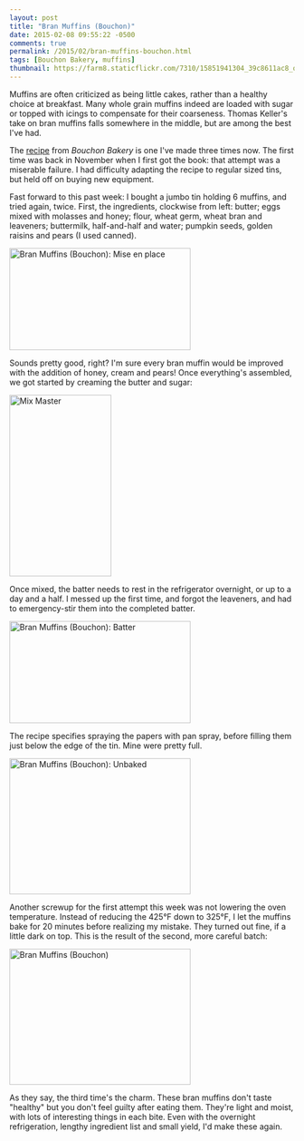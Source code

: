 ```yaml
---
layout: post
title: "Bran Muffins (Bouchon)"
date: 2015-02-08 09:55:22 -0500
comments: true
permalink: /2015/02/bran-muffins-bouchon.html
tags: [Bouchon Bakery, muffins]
thumbnail: https://farm8.staticflickr.com/7310/15851941304_39c8611ac8_q.jpg
---
```


Muffins are often criticized as being little cakes, rather than a
healthy choice at breakfast. Many whole grain muffins indeed are 
loaded with sugar or topped with icings to compensate for their
coarseness. Thomas Keller's take on bran muffins falls somewhere 
in the middle, but are among the best I've had.

The
[recipe](http://www.foodieinnewyork.com/2014/01/16/moist-and-delicious-bran-muffins/)
from *Bouchon Bakery*
is one I've made three times now. The first time was back in November
when I first got the book: that attempt was a miserable failure. I had
difficulty adapting the recipe to regular sized tins, but held off on
buying new equipment.

Fast forward to this past week: I bought a jumbo tin holding 6 muffins,
and tried again, twice. First, the ingredients, clockwise from left: butter;
eggs mixed with molasses and honey; flour, wheat germ, wheat bran and
leaveners; buttermilk, half-and-half and water; pumpkin seeds, golden
raisins and pears (I used canned).

<a href="https://www.flickr.com/photos/gnuf/16276501068" title="Bran
Muffins (Bouchon): Mise en place by Eric Fung, on Flickr"><img
src="https://farm9.staticflickr.com/8628/16276501068_33bb3b7456_n.jpg"
width="320" height="180" alt="Bran Muffins (Bouchon): Mise en
place"></a>

Sounds pretty good, right? I'm sure every bran muffin would be improved
with the addition of honey, cream and pears! Once
everything's assembled, we got started by creaming the butter and sugar:

<a href="https://www.flickr.com/photos/gnuf/15841721144" title="Mix
Master by Eric Fung, on Flickr"><img
src="https://farm8.staticflickr.com/7336/15841721144_31f699ba9a_n.jpg"
width="180" height="320" alt="Mix Master"></a>

Once mixed, the batter needs to rest in the refrigerator overnight, or
up to a day and a half. I messed up the first time, and forgot the
leaveners, and had to emergency-stir them into the completed batter.

<a href="https://www.flickr.com/photos/gnuf/16276620448" title="Bran
Muffins (Bouchon): Batter by Eric Fung, on Flickr"><img
src="https://farm8.staticflickr.com/7328/16276620448_f8bcce27d6_n.jpg"
width="320" height="180" alt="Bran Muffins (Bouchon): Batter"></a>

The recipe specifies spraying the papers with pan spray, before filling
them just below the edge of the tin. Mine were pretty full.

<a href="https://www.flickr.com/photos/gnuf/16285039478" title="Bran
Muffins (Bouchon): Unbaked by Eric Fung, on Flickr"><img
src="https://farm8.staticflickr.com/7379/16285039478_dcfcdf3759_n.jpg"
width="320" height="240" alt="Bran Muffins (Bouchon): Unbaked"></a>

Another screwup for the first attempt this week was not lowering the
oven temperature. Instead of reducing the 425&deg;F down to 325&deg;F, I
let the muffins bake for 20 minutes before realizing my mistake. They
turned out fine, if a little dark on top. This is the result of the
second, more careful batch:

<a href="https://www.flickr.com/photos/gnuf/15851941304" title="Bran
Muffins (Bouchon) by Eric Fung, on Flickr"><img
src="https://farm8.staticflickr.com/7310/15851941304_39c8611ac8_n.jpg"
width="320" height="240" alt="Bran Muffins (Bouchon)"></a>

As they say, the third time's the charm. These bran muffins don't taste
"healthy" but you don't feel guilty after eating them. They're light and
moist, with lots of interesting things in each bite. Even with the overnight
refrigeration, lengthy ingredient list and small yield, I'd make these
again.
